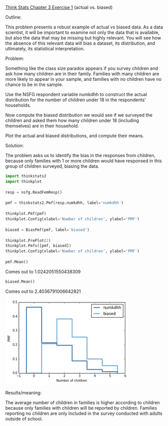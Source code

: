 [Think Stats Chapter 3 Exercise 1](http://greenteapress.com/thinkstats2/html/thinkstats2004.html#toc31) (actual vs. biased)


Outline:

This problem presents a robust example of actual vs biased data. As a data scientist, it will be important to examine not only the data that is available, but also the data that may be missing but highly relevant. You will see how the absence of this relevant data will bias a dataset, its distribution, and ultimately, its statistical interpretation.


Problem:

Something like the class size paradox appears if you survey children and ask how many children are in their family. Families with many children are more likely to appear in your sample, and families with no children have no chance to be in the sample.

Use the NSFG respondent variable numkdhh to construct the actual distribution for the number of children under 18 in the respondents' households.

Now compute the biased distribution we would see if we surveyed the children and asked them how many children under 18 (including themselves) are in their household.

Plot the actual and biased distributions, and compute their means.

Solution:

The problem asks us to identify the bias in the responses from children, because only families with 1 or more children would have responsed in this group of children surveyed, biasing the data.


```python
import thinkstats2
import thinkplot

resp = nsfg.ReadFemResp()

pmf = thinkstats2.Pmf(resp.numkdhh, label='numkdhh')

thinkplot.Pmf(pmf)
thinkplot.Config(xlabel='Number of children', ylabel='PMF')

biased = BiasPmf(pmf, label='biased')

thinkplot.PrePlot(2)
thinkplot.Pmfs([pmf, biased])
thinkplot.Config(xlabel='Number of children', ylabel='PMF')

pmf.Mean()
```
Comes out to 1.0242051550438309

```python
biased.Mean()
```
Comes out to 2.4036791006642821

![png](graph.png)

Results/meaning:

The average number of children in families is higher according to children because only families with children will be reported by children. Families reporting no children are only included in the survey conducted with adults outside of school.